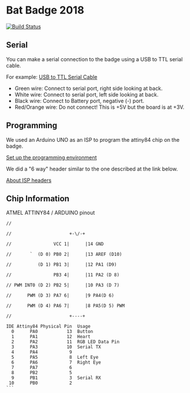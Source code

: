 # Bat Badge 2018  

[![Build Status](https://travis-ci.org/DEAD10C5/bat_mini.svg?branch=master)](https://travis-ci.org/DEAD10C5/bat_mini)

## Serial

You can make a serial connection to the badge using a USB to TTL serial cable. 

For example: 
[USB to TTL Serial Cable](https://www.adafruit.com/product/954)

- Green wire: Connect to serial port, right side looking at back. 
- White wire: Connect to serial port, left side looking at back.
- Black wire: Connect to Battery port, negative (-) port. 
- Red/Orange wire: Do not connect! This is +5V but the board is at +3V. 

## Programming 

We used an Arduino UNO as an ISP to program the attiny84 chip on the badge. 

[Set up the programming environment](http://highlowtech.org/?p=1695)

We did a "6 way" header similar to the one described at the link below. 

[About ISP headers](http://www.batsocks.co.uk/readme/isp_headers.htm)

## Chip Information

ATMEL ATTINY84 / ARDUINO pinout




````
//

//                      +-\/-+

//                VCC 1|      |14 GND

//       `  (D 0) PB0 2|      |13 AREF (D10)

//          (D 1) PB1 3|      |12 PA1 (D9) 

//                PB3 4|      |11 PA2 (D 8) 

// PWM INT0 (D 2) PB2 5|      |10 PA3 (D 7) 

//      PWM (D 3) PA7 6|      |9 PA4(D 6) 

//      PWM (D 4) PA6 7|      |8 PA5(D 5) PWM

//                      +----+

IDE Attiny84 Physical Pin  Usage
  0      PA0           13  Button
  1      PA1           12  Heart
  2      PA2           11  RGB LED Data Pin
  3      PA3           10  Serial TX
  4      PA4            9
  5      PA5            8  Left Eye
  6      PA6            7  Right Eye
  7      PA7            6
  8      PB2            5
  9      PB1            3  Serial RX 
 10      PB0            2     
```
